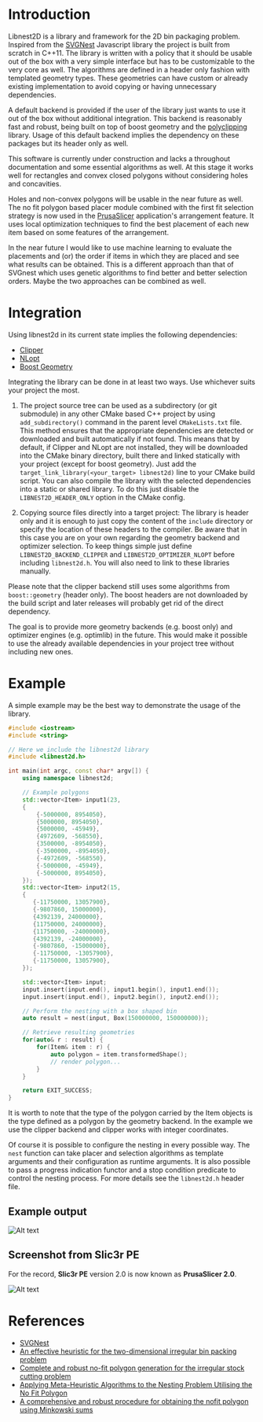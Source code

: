 # Introduction

Libnest2D is a library and framework for the 2D bin packaging problem. 
Inspired from the [SVGNest](svgnest.com) Javascript library the project is built from scratch in C++11. The library is written with a policy that it should
be usable out of the box with a very simple interface but has to be customizable
to the very core as well. The algorithms are defined in a header only fashion 
with templated geometry types. These geometries can have custom or already 
existing implementation to avoid copying or having unnecessary dependencies.

A default backend is provided if the user of the library just wants to use it 
out of the box without additional integration. This backend is reasonably 
fast and robust, being built on top of boost geometry and the 
[polyclipping](http://www.angusj.com/delphi/clipper.php) library. Usage of 
this default backend implies the dependency on these packages but its header 
only as well.

This software is currently under construction and lacks a throughout 
documentation and some essential algorithms as well. At this stage it works well
for rectangles and convex closed polygons without considering holes and 
concavities.

Holes and non-convex polygons will be usable in the near future as well. The 
no fit polygon based placer module combined with the first fit selection 
strategy is now used in the [PrusaSlicer](https://github.com/prusa3d/PrusaSlicer) 
application's arrangement feature. It uses local optimization techniques to find
the best placement of each new item based on some features of the arrangement.

In the near future I would like to use machine learning to evaluate the 
placements and (or) the order if items in which they are placed and see what 
results can be obtained. This is a different approach than that of SVGnest which 
uses genetic algorithms to find better and better selection orders. Maybe the 
two approaches can be combined as well.

# Integration 

Using libnest2d in its current state implies the following dependencies:
* [Clipper](http://www.angusj.com/delphi/clipper.php)
* [NLopt](https://nlopt.readthedocs.io/en/latest/)
* [Boost Geometry](https://www.boost.org/doc/libs/1_65_1/libs/geometry/doc/html/index.html)

Integrating the library can be done in at least two ways. Use whichever suits your project the most.

1. The project source tree can be used as a subdirectory (or git submodule) in any other CMake based C++ project by using ```add_subdirectory()``` command in the parent level ```CMakeLists.txt``` file. This method ensures that the appropriate dependencies are detected or downloaded and built automatically if not found. This means that by default, if Clipper and NLopt are not installed, they will be downloaded into the CMake binary directory, built there and linked statically with your project (except for boost geometry). Just add the ```target_link_library(<your_target> libnest2d)``` line to your CMake build script. You can also compile the library with the selected dependencies into a static or shared library. To do this just disable the ```LIBNEST2D_HEADER_ONLY``` option in the CMake config. 

2. Copying source files directly into a target project: The library is header 
only and it is enough to just copy the content of the ```include``` directory or  specify the location of these headers to the compiler. Be aware that in this case you are on your own regarding the geometry backend and optimizer selection. To keep things simple just define ```LIBNEST2D_BACKEND_CLIPPER``` and ```LIBNEST2D_OPTIMIZER_NLOPT``` before including ```libnest2d.h```. You will also need to link to these libraries manually. 

Please note that the clipper backend still uses some algorithms from ```boost::geometry``` (header only). The boost headers are not downloaded by the build script and later releases will probably get rid of the direct dependency. 

The goal is to provide more geometry backends (e.g. boost only) and optimizer engines (e.g. optimlib) in the future. This would make it possible to use the already available dependencies in your project tree without including new ones.

# Example

A simple example may be the best way to demonstrate the usage of the library.

``` c++
#include <iostream>
#include <string>

// Here we include the libnest2d library
#include <libnest2d.h>

int main(int argc, const char* argv[]) {
    using namespace libnest2d;

    // Example polygons 
    std::vector<Item> input1(23,
    {
        {-5000000, 8954050},
        {5000000, 8954050},
        {5000000, -45949},
        {4972609, -568550},
        {3500000, -8954050},
        {-3500000, -8954050},
        {-4972609, -568550},
        {-5000000, -45949},
        {-5000000, 8954050},
    });
    std::vector<Item> input2(15,
    {
       {-11750000, 13057900},
       {-9807860, 15000000},
       {4392139, 24000000},
       {11750000, 24000000},
       {11750000, -24000000},
       {4392139, -24000000},
       {-9807860, -15000000},
       {-11750000, -13057900},
       {-11750000, 13057900},
    });

    std::vector<Item> input;
    input.insert(input.end(), input1.begin(), input1.end());
    input.insert(input.end(), input2.begin(), input2.end());

    // Perform the nesting with a box shaped bin
    auto result = nest(input, Box(150000000, 150000000));

    // Retrieve resulting geometries
    for(auto& r : result) {
        for(Item& item : r) {
            auto polygon = item.transformedShape();
            // render polygon...
        }
    }

    return EXIT_SUCCESS;
}
```

It is worth to note that the type of the polygon carried by the Item objects is
the type defined as a polygon by the geometry backend. In the example we use the
clipper backend and clipper works with integer coordinates.

Of course it is possible to configure the nesting in every possible way. The
```nest``` function can take placer and selection algorithms as template arguments and their configuration as runtime arguments. It is also possible to pass a progress indication functor and a stop condition predicate to control the nesting process. For more details see the ```libnest2d.h``` header file.

## Example output

![Alt text](doc/img/example.svg)

## Screenshot from Slic3r PE 

For the record, **Slic3r PE** version 2.0 is now known as **PrusaSlicer 2.0**.

![Alt text](doc/img/slic3r_screenshot.png)

# References
- [SVGNest](https://github.com/Jack000/SVGnest)
- [An effective heuristic for the two-dimensional irregular
bin packing problem](http://www.cs.stir.ac.uk/~goc/papers/EffectiveHueristic2DAOR2013.pdf)
- [Complete and robust no-fit polygon generation for the irregular stock cutting problem](https://www.sciencedirect.com/science/article/abs/pii/S0377221706001639)
- [Applying Meta-Heuristic Algorithms to the Nesting
Problem Utilising the No Fit Polygon](http://www.graham-kendall.com/papers/k2001.pdf)
- [A comprehensive and robust procedure for obtaining the nofit polygon
using Minkowski sums](https://www.sciencedirect.com/science/article/pii/S0305054806000669)
